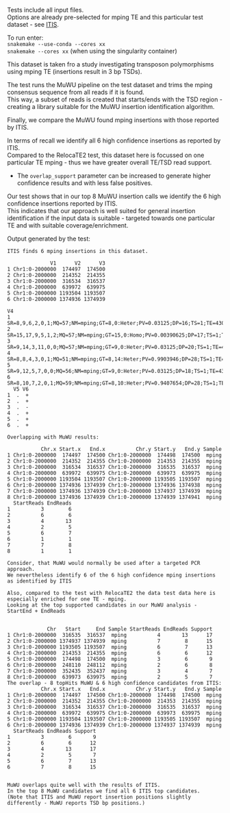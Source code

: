 Tests include all input files.  
Options are already pre-selected for mping TE and this particular test dataset - see [ITIS](https://github.com/Chuan-Jiang/ITIS).  

To run enter:  
`snakemake --use-conda --cores xx`  
`snakemake --cores xx` (when using the singularity container)  

This dataset is taken fro a study investigating transposon polymorphisms using mping TE (insertions result in 3 bp TSDs).  

The test runs the MuWU pipeline on the test dataset and trims the mping consensus sequence from all reads if it is found.  
This way, a subset of reads is created that starts/ends with the TSD region - creating a library suitable for the MuWU insertion identification algorithm.  

Finally, we compare the MuWU found mping insertions with those reported by ITIS.  

In terms of recall we identify all 6 high confidence insertions as reported by ITIS.  
Compared to the RelocaTE2 test, this dataset here is focussed on one particular TE mping - thus we have greater overall TE/TSD read support.  
- The `overlap_support` parameter can be increased to generate higher confidence results and with less false positives.  

Our test shows that in our top 8 MuWU insertion calls we identify the 6 high confidence insertions reported by ITIS.  
This indicates that our approach is well suited for general insertion identification if the input data is suitable - targeted towards one particular TE and with suitable coverage/enrichment.  

Output generated by the test:

```
ITIS finds 6 mping insertions in this dataset.

              V1      V2      V3
1 Chr1:0-2000000  174497  174500
2 Chr1:0-2000000  214352  214355
3 Chr1:0-2000000  316534  316537
4 Chr1:0-2000000  639972  639975
5 Chr1:0-2000000 1193504 1193507
6 Chr1:0-2000000 1374936 1374939
                                                                                 V4
1      SR=8,9,6,2,0,1;MQ=57;NM=mping;GT=8,0:Heter;PV=0.03125;DP=16;TS=1;TE=430;NB=N
2 SR=15,17,9,5,1,2;MQ=57;NM=mping;GT=15,0:Homo;PV=0.00390625;DP=17;TS=1;TE=430;NB=N
3    SR=9,14,3,11,0,0;MQ=57;NM=mping;GT=9,0:Heter;PV=0.03125;DP=20;TS=1;TE=430;NB=N
4   SR=8,8,4,3,0,1;MQ=51;NM=mping;GT=8,14:Heter;PV=0.9903946;DP=28;TS=1;TE=430;NB=N
5     SR=9,12,5,7,0,0;MQ=56;NM=mping;GT=9,0:Heter;PV=0.03125;DP=18;TS=1;TE=430;NB=N
6  SR=8,10,7,2,0,1;MQ=59;NM=mping;GT=8,10:Heter;PV=0.9407654;DP=28;TS=1;TE=430;NB=N
  V5 V6
1  .  +
2  .  +
3  .  -
4  .  +
5  .  +
6  .  +

Overlapping with MuWU results:

           Chr.x Start.x   End.x          Chr.y Start.y   End.y Sample
1 Chr1:0-2000000  174497  174500 Chr1:0-2000000  174498  174500  mping
2 Chr1:0-2000000  214352  214355 Chr1:0-2000000  214353  214355  mping
3 Chr1:0-2000000  316534  316537 Chr1:0-2000000  316535  316537  mping
4 Chr1:0-2000000  639972  639975 Chr1:0-2000000  639973  639975  mping
5 Chr1:0-2000000 1193504 1193507 Chr1:0-2000000 1193505 1193507  mping
6 Chr1:0-2000000 1374936 1374939 Chr1:0-2000000 1374936 1374938  mping
7 Chr1:0-2000000 1374936 1374939 Chr1:0-2000000 1374937 1374939  mping
8 Chr1:0-2000000 1374936 1374939 Chr1:0-2000000 1374939 1374941  mping
  StartReads EndReads
1          3        6
2          6        6
3          4       13
4          2        5
5          6        7
6          1        1
7          7        8
8          1        1

Consider, that MuWU would normally be used after a targeted PCR approach.
We nevertheless identify 6 of the 6 high confidence mping insertions as identified by ITIS

Also, compared to the test with RelocaTE2 the data test data here is especially enriched for one TE - mping.
Looking at the top supported candidates in our MuWU analysis - StartEnd + EndReads


             Chr   Start     End Sample StartReads EndReads Support
1 Chr1:0-2000000  316535  316537  mping          4       13      17
2 Chr1:0-2000000 1374937 1374939  mping          7        8      15
3 Chr1:0-2000000 1193505 1193507  mping          6        7      13
4 Chr1:0-2000000  214353  214355  mping          6        6      12
5 Chr1:0-2000000  174498  174500  mping          3        6       9
6 Chr1:0-2000000  248110  248112  mping          2        6       8
7 Chr1:0-2000000  352435  352437  mping          3        4       7
8 Chr1:0-2000000  639973  639975  mping          2        5       7
The overlap - 8 topHits MuWU & 6 high confidence candidates from ITIS:
           Chr.x Start.x   End.x          Chr.y Start.y   End.y Sample
1 Chr1:0-2000000  174497  174500 Chr1:0-2000000  174498  174500  mping
2 Chr1:0-2000000  214352  214355 Chr1:0-2000000  214353  214355  mping
3 Chr1:0-2000000  316534  316537 Chr1:0-2000000  316535  316537  mping
4 Chr1:0-2000000  639972  639975 Chr1:0-2000000  639973  639975  mping
5 Chr1:0-2000000 1193504 1193507 Chr1:0-2000000 1193505 1193507  mping
6 Chr1:0-2000000 1374936 1374939 Chr1:0-2000000 1374937 1374939  mping
  StartReads EndReads Support
1          3        6       9
2          6        6      12
3          4       13      17
4          2        5       7
5          6        7      13
6          7        8      15


MuWU overlaps quite well with the results of ITIS.
In the top 8 MuWU candidates we find all 6 ITIS top candidates.
(Note that ITIS and MuWU report insertion positions slightly differently - MuWU reports TSD bp positions.)
```
